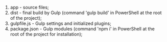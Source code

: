 1. app - source files;
2. dist - final build by Gulp (command 'gulp build' in PowerShell at the root of the project);
3. gulpfile.js - Gulp settings and initialized plugins;
4. package.json - Gulp modules (command 'npm i' in PowerShell at the root of the project for installation);

